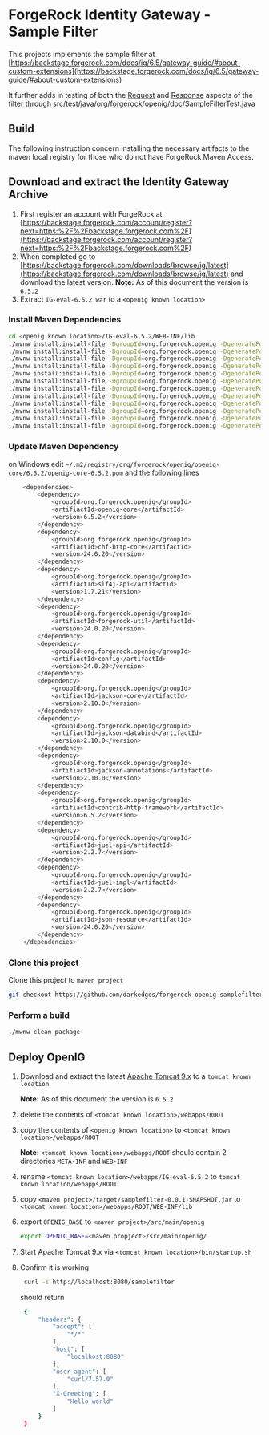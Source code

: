 # ForgeRock Identity Gateway - Sample Filter

This projects implements the sample filter at [https://backstage.forgerock.com/docs/ig/6.5/gateway-guide/#about-custom-extensions](https://backstage.forgerock.com/docs/ig/6.5/gateway-guide/#about-custom-extensions)

It further adds in testing of both the [Request](src/test/java/org/forgerock/openig/doc/SampleFilterTest.java#L125-L156) and [Response](src/test/java/org/forgerock/openig/doc/SampleFilterTest.java#L125-L156) aspects of the filter through [src/test/java/org/forgerock/openig/doc/SampleFilterTest.java](src/test/java/org/forgerock/openig/doc/SampleFilterTest.java#L125-L156)


## Build

The following instruction concern installing the necessary artifacts to the maven local registry for those who do not have ForgeRock Maven Access.

## Download and extract the Identity Gateway Archive

1. First register an account with ForgeRock at [https://backstage.forgerock.com/account/register?next=https:%2F%2Fbackstage.forgerock.com%2F](https://backstage.forgerock.com/account/register?next=https:%2F%2Fbackstage.forgerock.com%2F)
2. When completed go to [https://backstage.forgerock.com/downloads/browse/ig/latest](https://backstage.forgerock.com/downloads/browse/ig/latest) and download the latest version.
   **__Note:__**  As of this document the version is `6.5.2`
3. Extract `IG-eval-6.5.2.war` to a `<openig known location>`

### Install Maven Dependencies

```bash
cd <openig known location>/IG-eval-6.5.2/WEB-INF/lib
./mvnw install:install-file -DgroupId=org.forgerock.openig -DgeneratePom=true -Dfile=openig-core-6.5.2.jar -DartifactId=openig-core -Dversion=6.5.2 -Dpackaging=jar
./mvnw install:install-file -DgroupId=org.forgerock.openig -DgeneratePom=true -Dfile=chf-http-core-24.0.20.jar -DartifactId=chf-http-core -Dversion=24.0.20 -Dpackaging=jar
./mvnw install:install-file -DgroupId=org.forgerock.openig -DgeneratePom=true -Dfile=slf4j-api-1.7.21.jar -DartifactId=slf4j-api -Dversion=1.7.21 -Dpackaging=jar
./mvnw install:install-file -DgroupId=org.forgerock.openig -DgeneratePom=true -Dfile=forgerock-util-24.0.20.jar -DartifactId=forgerock-util -Dversion=24.0.20 -Dpackaging=jar
./mvnw install:install-file -DgroupId=org.forgerock.openig -DgeneratePom=true -Dfile=config-24.0.20.jar -DartifactId=config -Dversion=24.0.20 -Dpackaging=jar
./mvnw install:install-file -DgroupId=org.forgerock.openig -DgeneratePom=true -Dfile=jackson-core-2.10.0.jar -DartifactId=jackson-core -Dversion=2.10.0 -Dpackaging=jar
./mvnw install:install-file -DgroupId=org.forgerock.openig -DgeneratePom=true -Dfile=jackson-databind-2.10.0.jar -DartifactId=jackson-databind -Dversion=2.10.0 -Dpackaging=jar
./mvnw install:install-file -DgroupId=org.forgerock.openig -DgeneratePom=true -Dfile=jackson-annotations-2.10.0.jar -DartifactId=jackson-annotations -Dversion=2.10.0 -Dpackaging=jar
./mvnw install:install-file -DgroupId=org.forgerock.openig -DgeneratePom=true -Dfile=contrib-http-framework-6.5.2.jar -DartifactId=contrib-http-framework -Dversion=6.5.2 -Dpackaging=jar
./mvnw install:install-file -DgroupId=org.forgerock.openig -DgeneratePom=true -Dfile=juel-api-2.2.7.jar -DartifactId=juel-api -Dversion=2.2.7 -Dpackaging=jar
./mvnw install:install-file -DgroupId=org.forgerock.openig -DgeneratePom=true -Dfile=juel-impl-2.2.7.jar -DartifactId=juel-impl -Dversion=2.2.7 -Dpackaging=jar
./mvnw install:install-file -DgroupId=org.forgerock.openig -DgeneratePom=true -Dfile=json-resource-24.0.20.jar -DartifactId=json-resource -Dversion=24.0.20 -Dpackaging=jar
```

### Update Maven Dependency

on Windows
edit `~/.m2/registry/org/forgerock/openig/openig-core/6.5.2/openig-core-6.5.2.pom` and the following lines

```bash
    <dependencies>
        <dependency>
            <groupId>org.forgerock.openig</groupId>
            <artifiactId>openig-core</artifactId>
            <version>6.5.2</version>
        </dependency>
        <dependency>
            <groupId>org.forgerock.openig</groupId>
            <artifiactId>chf-http-core</artifactId>
            <version>24.0.20</version>
        </dependency>
        <dependency>
            <groupId>org.forgerock.openig</groupId>
            <artifiactId>slf4j-api</artifactId>
            <version>1.7.21</version>
        </dependency>
        <dependency>
            <groupId>org.forgerock.openig</groupId>
            <artifiactId>forgerock-util</artifactId>
            <version>24.0.20</version>
        </dependency>
        <dependency>
            <groupId>org.forgerock.openig</groupId>
            <artifiactId>config</artifactId>
            <version>24.0.20</version>
        </dependency>
        <dependency>
            <groupId>org.forgerock.openig</groupId>
            <artifiactId>jackson-core</artifactId>
            <version>2.10.0</version>
        </dependency>
        <dependency>
            <groupId>org.forgerock.openig</groupId>
            <artifiactId>jackson-databind</artifactId>
            <version>2.10.0</version>
        </dependency>
        <dependency>
            <groupId>org.forgerock.openig</groupId>
            <artifiactId>jackson-annotations</artifactId>
            <version>2.10.0</version>
        </dependency>
        <dependency>
            <groupId>org.forgerock.openig</groupId>
            <artifiactId>contrib-http-framework</artifactId>
            <version>6.5.2</version>
        </dependency>
        <dependency>
            <groupId>org.forgerock.openig</groupId>
            <artifiactId>juel-api</artifactId>
            <version>2.2.7</version>
        </dependency>
        <dependency>
            <groupId>org.forgerock.openig</groupId>
            <artifiactId>juel-impl</artifactId>
            <version>2.2.7</version>
        </dependency>
        <dependency>
            <groupId>org.forgerock.openig</groupId>
            <artifiactId>json-resource</artifactId>
            <version>24.0.20</version>
        </dependency>
    </dependencies>
```

### Clone this project

Clone this project to `maven project`

```bash
git checkout https://github.com/darkedges/forgerock-openig-samplefilter.git
```

### Perform a build

```bash
./mwnw clean package
```

## Deploy OpenIG

1. Download and extract the latest [Apache Tomcat 9.x](https://tomcat.apache.org/download-90.cgi) to a `tomcat known location`

   **__Note:__** As of this document the version is `6.5.2`

1. delete the contents of `<tomcat known location>/webapps/ROOT`

1. copy the contents of `<openig known location>` to `<tomcat known location>/webapps/ROOT`

   **__Note:__** `<tomcat known location>/webapps/ROOT` shoulc contain 2 directories `META-INF` and `WEB-INF`

1. rename `<tomcat known location>/webapps/IG-eval-6.5.2` to `tomcat known location/webapps/ROOT`

1. copy `<maven project>/target/samplefilter-0.0.1-SNAPSHOT.jar` to `<tomcat known location>/webapps/ROOT/WEB-INF/lib`

1. export `OPENIG_BASE` to `<maven project>/src/main/openig`

   ```bash
   export OPENIG_BASE=<maven propject>/src/main/openig/
   ```

1. Start Apache Tomcat 9.x via `<tomcat known location>/bin/startup.sh`

1. Confirm it is working

   ```bash
    curl -s http://localhost:8080/samplefilter
   ```

   should return

   ```bash
	{
		"headers": {
			"accept": [
				"*/*"
			],
			"host": [
				"localhost:8080"
			],
			"user-agent": [
				"curl/7.57.0"
			],
			"X-Greeting": [
				"Hello world"
			]
		}
	}
   ```
